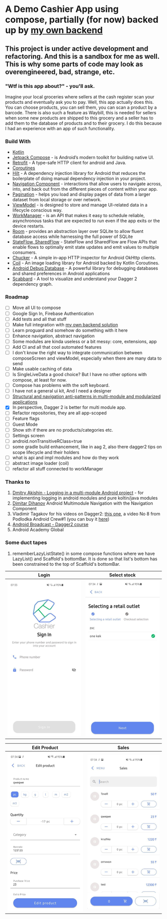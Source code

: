 # A Demo Cashier App using compose, partially (for now) backed up by [my own backend](https://github.com/Grigoriym/cashier-api)

## This project is under active development and refactoring. And this is a sandbox for me as well. This is why some parts of code may look as overengineered, bad, strange, etc.

### "Wtf is this app about?" - you'll ask.
Imagine your local groceries where sellers at the cash register scan your products and eventually ask you to pay.
Well, this app actually does this. You can choose products, you can sell them, you can scan a product by a barcode.
There is also such a feature as Waybill, this is needed for sellers when some new products are shipped to this grocery and a seller has to add them to the database of products and to their grocery.
I do this because I had an experience with an app of such functionality.

### Build With
- [Kotlin](https://kotlinlang.org/)
- [Jetpack Compose](https://developer.android.com/jetpack/compose) - is Android’s modern toolkit for building native UI.
- [Retrofit](https://square.github.io/retrofit/) - A type-safe HTTP client for android and Java.
- [Coroutines](https://kotlinlang.org/docs/coroutines-overview.html)
- [Hilt](https://dagger.dev/hilt/) - A dependency injection library for Android that reduces the boilerplate of doing manual dependency injection in your project.
- [Navigation Component](https://developer.android.com/guide/navigation) - interactions that allow users to navigate across, into, and back out from the different pieces of content within your app.
- [Pagination](https://developer.android.com/topic/libraries/architecture/paging/v3-overview) - helps you load and display pages of data from a larger dataset from local storage or over network.
- [ViewModel](https://developer.android.com/topic/libraries/architecture/viewmodel?gclid=Cj0KCQjwqKuKBhCxARIsACf4XuF8OuNAkgHbABABjvBrDdeFkUtP3222N8A6eGgxazM5HVEy2zKdxU0aAjwVEALw_wcB&gclsrc=aw.ds) -  is designed to store and manage UI-related data in a lifecycle conscious way.
- [WorkManager](https://developer.android.com/topic/libraries/architecture/workmanager) - is an API that makes it easy to schedule reliable, asynchronous tasks that are expected to run even if the app exits or the device restarts.
- [Room](https://developer.android.com/training/data-storage/room) - provides an abstraction layer over SQLite to allow fluent database access while harnessing the full power of SQLite
- [StateFlow, SharedFlow](https://developer.android.com/kotlin/flow/stateflow-and-sharedflow) - StateFlow and SharedFlow are Flow APIs that enable flows to optimally emit state updates and emit values to multiple consumers.
- [Chucker](https://github.com/ChuckerTeam/chucker) - A simple in-app HTTP inspector for Android OkHttp clients.
- [Coil](https://github.com/coil-kt/coil) - An image loading library for Android backed by Kotlin Coroutines.
- [Android Debug Database](https://github.com/amitshekhariitbhu/Android-Debug-Database) - A powerful library for debugging databases and shared preferences in Android applications
- [Scabbard](https://arunkumar9t2.github.io/scabbard/) - A tool to visualize and understand your Dagger 2 dependency graph.

### Roadmap
- [ ] Move all UI to compose
- [ ] Google Sign In, Firebase Authentication
- [ ] Add tests and all that stuff
- [ ] Make full integration with [my own backend solution](https://github.com/Grigoriym/cashier-api)
- [ ] Learn proguard and somehow do something with it here
- [ ] Enhance navigation, abstract navigation
- [ ] Some modules are kinda useless or a bit messy: core, extensions, app
- [ ] Add CI and all that cool automated features
- [ ] I don't know the right way to integrate communication between composeScreen and viewModel, especially when there are many data to send
- [ ] Make usable caching of data
- [ ] Is SingleLiveData a good choice? But I have no other options with compose, at least for now.
- [ ] Compose has problems with the soft keyboard.
- [ ] I have not a general ui kit, And I need a designer
- [ ] [Structural and navigation anti-patterns in multi-module and modularized applications](https://proandroiddev.com/structural-and-navigation-anti-patterns-in-modularized-android-applications-a7d667e35cd6)
- [x] In perspective, Dagger 2 is better for multi module app.
- [ ] Refactor repositories, they are all app-scoped
- [ ] Feature flags
- [ ] Guest Mode
- [ ] Show sth if there are no products/categories etc.
- [ ] Settings screen
- [ ] android.nonTransitiveRClass=true
- [ ] some gradle build enhancement, like in aag 2, also there dagger2 tips on scope lifecycle and their holders
- [ ] what is api and impl modules and how do they work
- [ ] abstract image loader (coil)
- [ ] refactor all stuff connected to workManager

### Thanks to
1. [Dmitry Akishin - Logging in a multi-module Android project](https://proandroiddev.com/logging-in-a-multi-module-android-project-7294382e59fa) - for implementing logging in android modules and pure koltin/java modules
2. [Dimitar Dihanov](https://itnext.io/android-multimodule-navigation-with-the-navigation-component-99f265de24) Android Multimodule Navigation with the Navigation Component
3. Vladimir Tagakov for his videos on Dagger2: [this one](https://www.youtube.com/watch?v=pMEAD6jjbaI), a video No 8 from Podlodka Android Crew#1 (you can buy it [here](https://podlodka.io/crew-records))
4. [Android Broadcast - Dagger2 course](https://www.youtube.com/watch?v=G5P_vDL1ZLg&list=PL0SwNXKJbuNkYFUda5rlA-odAVyWItRCP)
5. Android Academy Global

### Some duct tapes
1. rememberLazyListState() in some compose functions where we have LazyList() and Scaffold's bottomBar. It is done so that list's bottom has been constrained to the top of Scaffold's bottomBar.

Login | Select stock
--- | --- |  
![](https://github.com/Grigoriym/Cashier/blob/master/art/auth.jpg) | ![](https://github.com/Grigoriym/Cashier/blob/master/art/select_stock.jpg)

Edit Product | Sales
--- | --- |  
![](https://github.com/Grigoriym/Cashier/blob/master/art/edit_product.jpg) | ![](https://github.com/Grigoriym/Cashier/blob/master/art/sales.jpg)